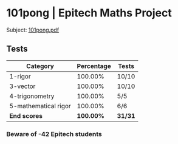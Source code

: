 # 101pong | Epitech Maths Project

Subject: [101pong.pdf](/Subjects/101pong.pdf)

## Tests

| Category | Percentage | Tests |
|----------|------------|-------|
| 1-rigor | 100.00% | 10/10 |
| 3-vector | 100.00% | 10/10 |
| 4-trigonometry | 100.00% | 5/5 |
| 5-mathematical rigor | 100.00% | 6/6 |
| **End scores** | **100.00%** | **31/31** |

### Beware of -42 Epitech students
